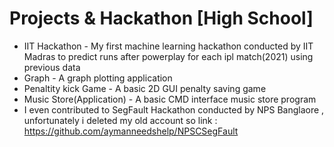# Projects & Hackathon [High School]
* IIT Hackathon - My first machine learning hackathon conducted by IIT Madras to predict runs after powerplay for each ipl match(2021) using previous data <br />
* Graph - A graph plotting application <br /> 
* Penaltity kick Game - A basic 2D GUI penalty saving game <br /> 
* Music Store(Application) - A basic CMD interface music store program <br />
* I even contributed to SegFault Hackathon conducted by NPS Banglaore , unfortunately i deleted my old account so link : https://github.com/aymanneedshelp/NPSCSegFault 
